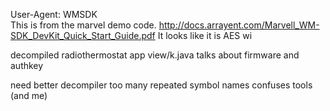 User-Agent: WMSDK  
This is from the marvel demo code.
http://docs.arrayent.com/Marvell_WM-SDK_DevKit_Quick_Start_Guide.pdf
It looks like it is AES wi

decompiled radiothermostat app
view/k.java talks about firmware and authkey

need better decompiler too many repeated symbol names confuses tools (and me)
